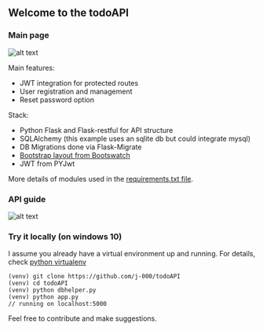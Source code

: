 ## Welcome to the todoAPI

### Main page
![alt text](https://github.com/j-000/apibuilder/blob/master/static/repo_images/c1.PNG "todoAPI main page")

Main features:
+ JWT integration for protected routes
+ User registration and management
+ Reset password option

Stack:
+ Python Flask and Flask-restful for API structure
+ SQLAlchemy (this example uses an sqlite db but could integrate mysql)
+ DB Migrations done via Flask-Migrate
+ [Bootstrap layout from Bootswatch](https://bootswatch.com/flatly)
+ JWT from PYJwt


More details of modules used in the [requirements.txt file](https://github.com/j-000/apibuilder/blob/master/requirements.txt). 

### API guide
![alt text](https://github.com/j-000/apibuilder/blob/master/static/repo_images/c2.PNG "todoAPI API guide")

### Try it locally (on windows 10)
I assume you already have a virtual environment up and running. For details, check [python virtualenv](https://virtualenv.pypa.io/en/stable/installation/)

```
(venv) git clone https://github.com/j-000/todoAPI
(venv) cd todoAPI
(venv) python dbhelper.py
(venv) python app.py
// running on localhost:5000 
```

Feel free to contribute and make suggestions.